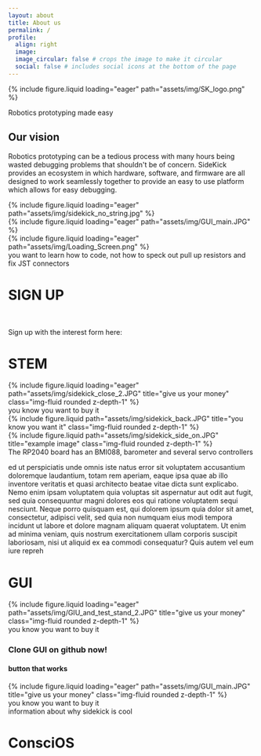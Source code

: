 ```yaml
---
layout: about
title: About us
permalink: /
profile:
  align: right
  image:
  image_circular: false # crops the image to make it circular
  social: false # includes social icons at the bottom of the page
---
```

<div class="intro">
    <div class="logo">
        {%  include figure.liquid
            loading="eager"
            path="assets/img/SK_logo.png"
        %}
    </div>
    <div id="slogan">
        <p>Robotics prototyping made easy</p>
    </div>
</div>
<div id="about">
    <h2>Our vision</h2>
    <p>Robotics prototyping can be a tedious process with many hours being wasted debugging problems that shouldn't be of concern. SideKick provides an ecosystem in which hardware, software, and firmware are all designed to work seamlessly together to provide an easy to use platform which allows for easy debugging.</p>
</div>
<div class="row">
    <div class="col-sm mt-3 mt-md-0" href="/STEM">
        {%  include figure.liquid
            loading="eager"
            path="assets/img/sidekick_no_string.jpg"
        %}
    </div>
    <div class="col-sm mt-3 mt-md-0" href="/GUI">
        {%  include figure.liquid
            loading="eager"
            path="assets/img/GUI_main.JPG"
        %}
    </div>
    <div class="col-sm mt-3 mt-md-0" href="/GUI">
        {%  include figure.liquid
            loading="eager"
            path="assets/img/Loading_Screen.png"
        %}
    </div>
</div>
<div class="caption">
   you want to learn how to code, not how to speck out pull up resistors and fix JST connectors
</div>

 <div class="row">
    <h1>SIGN UP</h1>
    <br>
    <p>
    Sign up with the interest form here:
    </p>
 </div>
 <div class="row" id="STEM_info">
    <h1>STEM</h1>
 </div>
<div class="row">
    <div class="col-sm mt-3 mt-md-0">
        {% include figure.liquid loading="eager" path="assets/img/sidekick_close_2.JPG" title="give us your money" class="img-fluid rounded z-depth-1" %}
    </div>
</div>
<div class="caption">
    you know you want to buy it
</div>
<div class="row justify-content-sm-center">
    <div class="col-sm-8 mt-3 mt-md-0">
        {% include figure.liquid path="assets/img/sidekick_back.JPG" title="you know you want it" class="img-fluid rounded z-depth-1" %}
    </div>
    <div class="col-sm-4 mt-3 mt-md-0">
        {% include figure.liquid path="assets/img/sidekick_side_on.JPG" title="example image" class="img-fluid rounded z-depth-1" %}
    </div>
</div>
<div class="caption">
    The RP2040 board has an BMI088, barometer and several servo controllers
</div>
 <p>
 ed ut perspiciatis unde omnis iste natus error sit voluptatem accusantium doloremque laudantium, totam rem aperiam, eaque ipsa quae ab illo inventore veritatis et quasi architecto beatae vitae dicta sunt explicabo. Nemo enim ipsam voluptatem quia voluptas sit aspernatur aut odit aut fugit, sed quia consequuntur magni dolores eos qui ratione voluptatem sequi nesciunt. Neque porro quisquam est, qui dolorem ipsum quia dolor sit amet, consectetur, adipisci velit, sed quia non numquam eius modi tempora incidunt ut labore et dolore magnam aliquam quaerat voluptatem. Ut enim ad minima veniam, quis nostrum exercitationem ullam corporis suscipit laboriosam, nisi ut aliquid ex ea commodi consequatur? Quis autem vel eum iure repreh
</p>
<div class="row" id="GUI_info">
    <h1>GUI</h1>
</div>
<div class="row">
    <div class="col-sm mt-3 mt-md-0">
        {% include figure.liquid loading="eager" path="assets/img/GIU_and_test_stand_2.JPG" title="give us your money" class="img-fluid rounded z-depth-1" %}
    </div>
</div>
<div class="caption">
    you know you want to buy it
</div>
<h3>Clone GUI on github now!</h3>
<h4> button that works </h4>
<div class="row">
    <div class="col-sm mt-3 mt-md-0">
        {% include figure.liquid loading="eager" path="assets/img/GUI_main.JPG" title="give us your money" class="img-fluid rounded z-depth-1" %}
    </div>
</div>
<div class="caption">
    you know you want to buy it
</div>
information about why sidekick is cool
 <div class="row" id="ConsciOS_info">
    <h1>ConsciOS</h1>
 </div>
